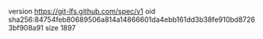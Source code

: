 version https://git-lfs.github.com/spec/v1
oid sha256:84754feb80689506a814a14866601da4ebb161dd3b38fe910bd87263bf908a91
size 1897
